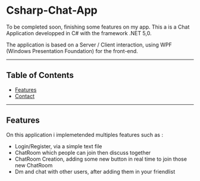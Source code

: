 # Csharp-Chat-App
To be completed soon, finishing some features on my app. 
This a is a Chat Application developped in C# with the framework .NET 5,0. 

The application is based on a Server / Client interaction, using WPF (Windows Presentation Foundation) for the front-end. 

---

## Table of Contents 

- [Features](#features)
- [Contact](#Contact)

---

## Features
On this application i implemetended multiples features such as :
 - Login/Register, via a simple text file
 - ChatRoom which people can join then discuss together 
 - ChatRoom Creation, adding some new button in real time to join those new ChatRoom
 - Dm and chat with other users, after adding them in your friendlist 
